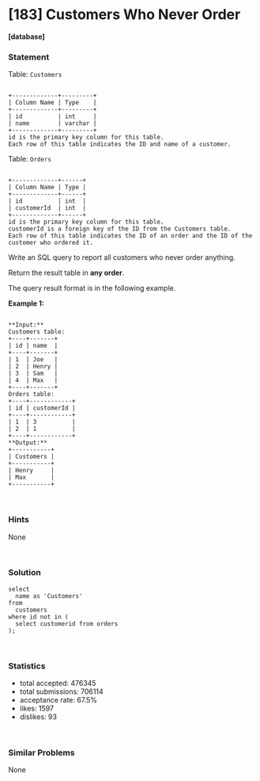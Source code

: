 # [183] Customers Who Never Order

**[database]**

### Statement

Table: `Customers`

```

+-------------+---------+
| Column Name | Type    |
+-------------+---------+
| id          | int     |
| name        | varchar |
+-------------+---------+
id is the primary key column for this table.
Each row of this table indicates the ID and name of a customer.

```




Table: `Orders`

```

+-------------+------+
| Column Name | Type |
+-------------+------+
| id          | int  |
| customerId  | int  |
+-------------+------+
id is the primary key column for this table.
customerId is a foreign key of the ID from the Customers table.
Each row of this table indicates the ID of an order and the ID of the customer who ordered it.

```




Write an SQL query to report all customers who never order anything.

Return the result table in **any order**.

The query result format is in the following example.


**Example 1:**

```

**Input:** 
Customers table:
+----+-------+
| id | name  |
+----+-------+
| 1  | Joe   |
| 2  | Henry |
| 3  | Sam   |
| 4  | Max   |
+----+-------+
Orders table:
+----+------------+
| id | customerId |
+----+------------+
| 1  | 3          |
| 2  | 1          |
+----+------------+
**Output:** 
+-----------+
| Customers |
+-----------+
| Henry     |
| Max       |
+-----------+

```


<br>

### Hints

None

<br>

### Solution

```mysql
select
  name as 'Customers'
from
  customers
where id not in (
  select customerid from orders
);
```

<br>

### Statistics

- total accepted: 476345
- total submissions: 706114
- acceptance rate: 67.5%
- likes: 1597
- dislikes: 93

<br>

### Similar Problems

None
